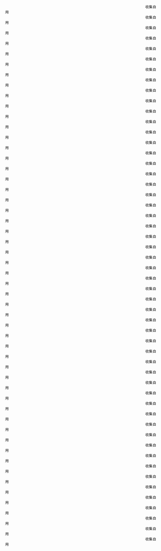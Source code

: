 
                                                                    收集自用
                                                                    收集自用
                                                                    收集自用
                                                                    收集自用
                                                                    收集自用
                                                                    收集自用
                                                                    收集自用
                                                                    收集自用
                                                                    收集自用
                                                                    收集自用
                                                                    收集自用
                                                                    收集自用
                                                                    收集自用
                                                                    收集自用
                                                                    收集自用
                                                                    收集自用
                                                                    收集自用
                                                                    收集自用
                                                                    收集自用
                                                                    收集自用
                                                                    收集自用
                                                                    收集自用                                                                    
                                                                    收集自用
                                                                    收集自用
                                                                    收集自用
                                                                    收集自用
                                                                    收集自用
                                                                    收集自用
                                                                    收集自用
                                                                    收集自用
                                                                    收集自用
                                                                    收集自用                                                                   
                                                                    收集自用
                                                                    收集自用
                                                                    收集自用
                                                                    收集自用
                                                                    收集自用
                                                                    收集自用
                                                                    收集自用
                                                                    收集自用
                                                                    收集自用
                                                                    收集自用                                                                    
                                                                    收集自用
                                                                    收集自用
                                                                    收集自用
                                                                    收集自用
                                                                    收集自用
                                                                    收集自用
                                                                    收集自用
                                                                    收集自用
                                                                    收集自用
                                                                    收集自用
